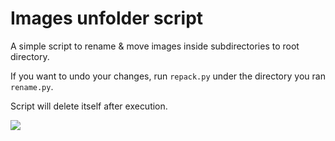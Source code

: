 # Images unfolder script
A simple script to rename &amp; move images inside subdirectories to root directory.

If you want to undo your changes, run `repack.py` under the directory you ran `rename.py`.

Script will delete itself after execution.

![](https://user-images.githubusercontent.com/31349569/192533955-833d6277-8a39-4b0f-b166-191c4cc0f1aa.png)

